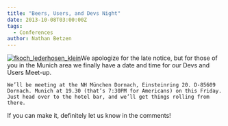 ```yaml
---
title: "Beers, Users, and Devs Night"
date: 2013-10-08T03:00:00Z
tags:
  - Conferences
author: Nathan Betzen
---
```


[![fkoch_lederhosen_klein](/images/blog/fkoch_lederhosen_klein-207x300.webp)](/images/blog/fkoch_lederhosen_klein.webp)We apologize for the late notice, but for those of you in the Munich area we finally have a date and time for our Devs and Users Meet-up.

    We’ll be meeting at the NH München Dornach, Einsteinring 20. D-85609 Dornach. Munich at 19.30 (that’s 7:30PM for Americans) on this Friday. Just head over to the hotel bar, and we’ll get things rolling from there.

If you can make it, definitely let us know in the comments!

